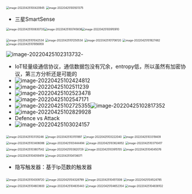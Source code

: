 <img src="Untitled.assets/image-20220425100420945.png" alt="image-20220425100420945" style="zoom:50%;" />

<img src="Untitled.assets/image-20220425100501375.png" alt="image-20220425100501375" style="zoom:50%;" />

- 三星SmartSense

<img src="Untitled.assets/image-20220425100630733.png" alt="image-20220425100630733" style="zoom:50%;" /><img src="Untitled.assets/image-20220425100745836.png" alt="image-20220425100745836" style="zoom:50%;" /><img src="Untitled.assets/image-20220425100910910.png" alt="image-20220425100910910" style="zoom:50%;" />

<img src="Untitled.assets/image-20220425101042534.png" alt="image-20220425101042534" style="zoom:50%;" />

<img src="Untitled.assets/image-20220425101250534.png" alt="image-20220425101250534" style="zoom:50%;" />

<img src="2022-04-25-%E6%99%BA%E8%83%BD%E7%BD%91%E8%81%94%E7%B3%BB%E7%BB%9F%E5%AE%89%E5%85%A8.assets/image-20220425101706120.png" alt="image-20220425101706120" style="zoom:50%;" />

<img src="2022-04-25-%E6%99%BA%E8%83%BD%E7%BD%91%E8%81%94%E7%B3%BB%E7%BB%9F%E5%AE%89%E5%85%A8.assets/image-20220425101827482.png" alt="image-20220425101827482" style="zoom:50%;" />

<img src="2022-04-25-%E6%99%BA%E8%83%BD%E7%BD%91%E8%81%94%E7%B3%BB%E7%BB%9F%E5%AE%89%E5%85%A8.assets/image-20220425101956959.png" alt="image-20220425101956959" style="zoom:50%;" />

![image-20220425102313732](2022-04-25-%E6%99%BA%E8%83%BD%E7%BD%91%E8%81%94%E7%B3%BB%E7%BB%9F%E5%AE%89%E5%85%A8.assets/image-20220425102313732-16508533947989.png)- 

- IoT轻量级通信协议，通信数据包没有冗余，entropy低，所以虽然有加密协议，第三方分析还是可能的
- ![image-20220425102424812](2022-04-25-%E6%99%BA%E8%83%BD%E7%BD%91%E8%81%94%E7%B3%BB%E7%BB%9F%E5%AE%89%E5%85%A8.assets/image-20220425102424812.png)
- ![image-20220425102511239](2022-04-25-%E6%99%BA%E8%83%BD%E7%BD%91%E8%81%94%E7%B3%BB%E7%BB%9F%E5%AE%89%E5%85%A8.assets/image-20220425102511239-165085351211310.png)
- ![image-20220425102523478](2022-04-25-%E6%99%BA%E8%83%BD%E7%BD%91%E8%81%94%E7%B3%BB%E7%BB%9F%E5%AE%89%E5%85%A8.assets/image-20220425102523478-165085352481911.png)
- ![image-20220425102547171](2022-04-25-%E6%99%BA%E8%83%BD%E7%BD%91%E8%81%94%E7%B3%BB%E7%BB%9F%E5%AE%89%E5%85%A8.assets/image-20220425102547171.png)
- ![image-20220425102725355](2022-04-25-%E6%99%BA%E8%83%BD%E7%BD%91%E8%81%94%E7%B3%BB%E7%BB%9F%E5%AE%89%E5%85%A8.assets/image-20220425102725355.png)![image-20220425102817352](2022-04-25-%E6%99%BA%E8%83%BD%E7%BD%91%E8%81%94%E7%B3%BB%E7%BB%9F%E5%AE%89%E5%85%A8.assets/image-20220425102817352-165085369875112.png)
- ![image-20220425102829928](2022-04-25-%E6%99%BA%E8%83%BD%E7%BD%91%E8%81%94%E7%B3%BB%E7%BB%9F%E5%AE%89%E5%85%A8.assets/image-20220425102829928.png)
- Defence vs Attack
- ![image-20220425103024157](2022-04-25-%E6%99%BA%E8%83%BD%E7%BD%91%E8%81%94%E7%B3%BB%E7%BB%9F%E5%AE%89%E5%85%A8.assets/image-20220425103024157-165085382528013.png)

<img src="2022-04-25-%E6%99%BA%E8%83%BD%E7%BD%91%E8%81%94%E7%B3%BB%E7%BB%9F%E5%AE%89%E5%85%A8.assets/image-20220425103135246.png" alt="image-20220425103135246" style="zoom:50%;" />

<img src="2022-04-25-%E6%99%BA%E8%83%BD%E7%BD%91%E8%81%94%E7%B3%BB%E7%BB%9F%E5%AE%89%E5%85%A8.assets/image-20220425103151997.png" alt="image-20220425103151997" style="zoom:50%;" />

<img src="2022-04-25-%E6%99%BA%E8%83%BD%E7%BD%91%E8%81%94%E7%B3%BB%E7%BB%9F%E5%AE%89%E5%85%A8.assets/image-20220425103222040.png" alt="image-20220425103222040" style="zoom:50%;" />

<img src="2022-04-25-%E6%99%BA%E8%83%BD%E7%BD%91%E8%81%94%E7%B3%BB%E7%BB%9F%E5%AE%89%E5%85%A8.assets/image-20220425103319409.png" alt="image-20220425103319409" style="zoom:50%;" />

<img src="2022-04-25-%E6%99%BA%E8%83%BD%E7%BD%91%E8%81%94%E7%B3%BB%E7%BB%9F%E5%AE%89%E5%85%A8.assets/image-20220425103406086.png" alt="image-20220425103406086" style="zoom:50%;" />

<img src="2022-04-25-%E6%99%BA%E8%83%BD%E7%BD%91%E8%81%94%E7%B3%BB%E7%BB%9F%E5%AE%89%E5%85%A8.assets/image-20220425103444494.png" alt="image-20220425103444494" style="zoom: 50%;" />

<img src="2022-04-25-%E6%99%BA%E8%83%BD%E7%BD%91%E8%81%94%E7%B3%BB%E7%BB%9F%E5%AE%89%E5%85%A8.assets/image-20220425103624852.png" alt="image-20220425103624852" style="zoom:50%;" />

<img src="2022-04-25-%E6%99%BA%E8%83%BD%E7%BD%91%E8%81%94%E7%B3%BB%E7%BB%9F%E5%AE%89%E5%85%A8.assets/image-20220425103710417.png" alt="image-20220425103710417" style="zoom:50%;" />

<img src="2022-04-25-%E6%99%BA%E8%83%BD%E7%BD%91%E8%81%94%E7%B3%BB%E7%BB%9F%E5%AE%89%E5%85%A8.assets/image-20220425103807542.png" alt="image-20220425103807542" style="zoom:50%;" />

<img src="2022-04-25-%E6%99%BA%E8%83%BD%E7%BD%91%E8%81%94%E7%B3%BB%E7%BB%9F%E5%AE%89%E5%85%A8.assets/image-20220425103820729.png" alt="image-20220425103820729" style="zoom:50%;" />

<img src="2022-04-25-%E6%99%BA%E8%83%BD%E7%BD%91%E8%81%94%E7%B3%BB%E7%BB%9F%E5%AE%89%E5%85%A8.assets/image-20220425103915155.png" alt="image-20220425103915155" style="zoom:50%;" />

<img src="2022-04-25-%E6%99%BA%E8%83%BD%E7%BD%91%E8%81%94%E7%B3%BB%E7%BB%9F%E5%AE%89%E5%85%A8.assets/image-20220425104045076.png" alt="image-20220425104045076" style="zoom:50%;" />

<img src="2022-04-25-%E6%99%BA%E8%83%BD%E7%BD%91%E8%81%94%E7%B3%BB%E7%BB%9F%E5%AE%89%E5%85%A8.assets/image-20220425104059419.png" alt="image-20220425104059419" style="zoom:50%;" />

<img src="2022-04-25-%E6%99%BA%E8%83%BD%E7%BD%91%E8%81%94%E7%B3%BB%E7%BB%9F%E5%AE%89%E5%85%A8.assets/image-20220425104136071.png" alt="image-20220425104136071" style="zoom:50%;" />

- 隐写触发器：基于lp范数的触发器

<img src="2022-04-25-%E6%99%BA%E8%83%BD%E7%BD%91%E8%81%94%E7%B3%BB%E7%BB%9F%E5%AE%89%E5%85%A8.assets/image-20220425104309720.png" alt="image-20220425104309720" style="zoom:50%;" />

<img src="2022-04-25-%E6%99%BA%E8%83%BD%E7%BD%91%E8%81%94%E7%B3%BB%E7%BB%9F%E5%AE%89%E5%85%A8.assets/image-20220425104328799.png" alt="image-20220425104328799" style="zoom:50%;" />

<img src="2022-04-25-%E6%99%BA%E8%83%BD%E7%BD%91%E8%81%94%E7%B3%BB%E7%BB%9F%E5%AE%89%E5%85%A8.assets/image-20220425104511306.png" alt="image-20220425104511306" style="zoom:50%;" />

<img src="2022-04-25-%E6%99%BA%E8%83%BD%E7%BD%91%E8%81%94%E7%B3%BB%E7%BB%9F%E5%AE%89%E5%85%A8.assets/image-20220425104524785.png" alt="image-20220425104524785" style="zoom:50%;" />

<img src="2022-04-25-%E6%99%BA%E8%83%BD%E7%BD%91%E8%81%94%E7%B3%BB%E7%BB%9F%E5%AE%89%E5%85%A8.assets/image-20220425104603600.png" alt="image-20220425104603600" style="zoom:50%;" />

<img src="2022-04-25-%E6%99%BA%E8%83%BD%E7%BD%91%E8%81%94%E7%B3%BB%E7%BB%9F%E5%AE%89%E5%85%A8.assets/image-20220425104635443.png" alt="image-20220425104635443" style="zoom:50%;" />

<img src="2022-04-25-%E6%99%BA%E8%83%BD%E7%BD%91%E8%81%94%E7%B3%BB%E7%BB%9F%E5%AE%89%E5%85%A8.assets/image-20220425104652354.png" alt="image-20220425104652354" style="zoom:50%;" />

<img src="2022-04-25-%E6%99%BA%E8%83%BD%E7%BD%91%E8%81%94%E7%B3%BB%E7%BB%9F%E5%AE%89%E5%85%A8.assets/image-20220425104838102.png" alt="image-20220425104838102" style="zoom:50%;" />